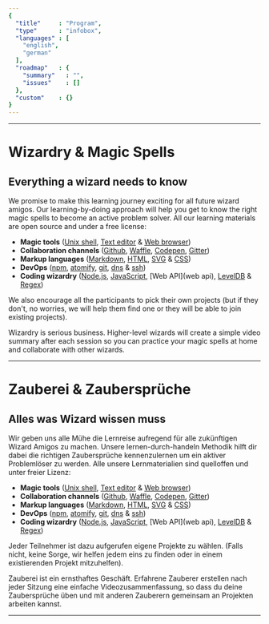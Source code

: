 ```yaml
---
{
  "title"     : "Program",
  "type"      : "infobox",
  "languages" : [
    "english",
    "german"
  ],
  "roadmap"   : {
    "summary"   : "",
    "issues"    : []
  },
  "custom"    : {}
}
---
```


---
[](@english)
# Wizardry & Magic Spells

## Everything a wizard needs to know

We promise to make this learning journey exciting for all future wizard amigos. Our learning-by-doing approach will help you get to know the right magic spells to become an active problem solver. All our learning materials are open source and under a free license:

* **Magic tools** ([Unix shell](unixshell), [Text editor](texteditor) & [Web browser](webbrowser))
* **Collaboration channels** ([Github](github), [Waffle](waffle), [Codepen](codepen), [Gitter](gitter))
* **Markup languages** ([Markdown](markdown), [HTML](html), [SVG](svg) & [CSS](css))
* **DevOps** ([npm](npm), [atomify](atomify), [git](git), [dns](dns) & [ssh](ssh))
* **Coding wizardry** ([Node.js](node.js), [JavaScript](javascript), [Web API](web api), [LevelDB](leveldb) & [Regex](regex))

We also encourage all the participants to pick their own projects (but if they don't, no worries, we will help them find one or they will be able to join existing projects).

Wizardry is serious business. Higher-level wizards will create a simple video summary after each session so you can practice your magic spells at home and collaborate with other wizards.

---
[](@german)
# Zauberei & Zaubersprüche

## Alles was Wizard wissen muss

Wir geben uns alle Mühe die Lernreise aufregend für alle zukünftigen Wizard Amigos zu machen. Unsere lernen-durch-handeln Methodik hilft dir dabei die richtigen Zaubersprüche kennenzulernen um ein aktiver Problemlöser zu werden. Alle unsere Lernmaterialien sind quelloffen und unter freier Lizenz:

* **Magic tools** ([Unix shell](unixshell), [Text editor](texteditor) & [Web browser](webbrowser))
* **Collaboration channels** ([Github](github), [Waffle](waffle), [Codepen](codepen), [Gitter](gitter))
* **Markup languages** ([Markdown](markdown), [HTML](html), [SVG](svg) & [CSS](css))
* **DevOps** ([npm](npm), [atomify](atomify), [git](git), [dns](dns) & [ssh](ssh))
* **Coding wizardry** ([Node.js](node.js), [JavaScript](javascript), [Web API](web api), [LevelDB](leveldb) & [Regex](regex))

Jeder Teilnehmer ist dazu aufgerufen eigene Projekte zu wählen. (Falls nicht, keine Sorge, wir helfen jedem eins zu finden oder in einem existierenden Projekt mitzuhelfen).

Zauberei ist ein ernsthaftes Geschäft. Erfahrene Zauberer erstellen nach jeder Sitzung eine einfache Videozusammenfassung, so dass du deine Zaubersprüche üben und mit anderen Zauberern gemeinsam an Projekten arbeiten kannst.

---

[magictools]: https://github.com/wizardamigosinstitute/program/tree/master/magictools (Learning Materials & Screencasts)
[unixshell]: https://en.wikipedia.org/wiki/Unix_shell 
[texteditor]: https://atom.io/ (Learning Materials & Screencasts)
[webbrowser]: https://en.wikipedia.org/wiki/Google_Chrome (Learning Materials & Screencasts)

[collaborationchannels]: https://github.com/wizardamigosinstitute/program/tree/master/collaborationchannels (Learning Materials & Screencasts)
[github]: https://github.com/ (Learning Materials & Screencasts)
[waffle]: https://waffle.io/ (Learning Materials & Screencasts)
[codepen]: http://codepen.io/ (Learning Materials & Screencasts)
[gitter]: https://gitter.im (Learning Materials & Screencasts)
[twitter]: https://twitter.com (Learning Materials & Screencasts)
[medium]: https://medium.com/ (Learning Materials & Screencasts)

[markuplanguages]: https://github.com/wizardamigosinstitute/program/tree/master/markuplanguages (Learning Materials & Screencasts)
[markdown]: http://daringfireball.net/projects/markdown/ (Learning Materials & Screencasts)
[html]: http://www.w3schools.com/html/ (Learning Materials & Screencasts)
[svg]: http://www.w3schools.com/svg/g (Learning Materials & Screencasts)
[css]: http://www.w3schools.com/css/ (Learning Materials & Screencasts)

[devops]: https://github.com/wizardamigosinstitute/program/tree/master/devops (Learning Materials & Screencasts)
[npm]: https://www.npmjs.com/ (Learning Materials & Screencasts)
[atomify]: https://www.npmjs.com/package/atomify (Learning Materials & Screencasts)
[git]: https://git-scm.com/ (Learning Materials & Screencasts)
[dns]: http://www.webopedia.com/TERM/D/DNS.html (Learning Materials & Screencasts)
[ssh]: https://en.wikipedia.org/wiki/Secure_Shell (Learning Materials & Screencasts)

[codingwizardry]: https://github.com/wizardamigosinstitute/program/tree/master/codingwizardry (Learning Materials & Screencasts)
[node.js]: https://nodejs.org/ (Learning Materials & Screencasts)
[javascript]: https://www.javascript.com/ (Learning Materials & Screencasts)
[webapi]: https://en.wikipedia.org/wiki/Application_programming_interface (Learning Materials & Screencasts)
[leveldb]: http://leveldb.org/ (Learning Materials & Screencasts)
[regex]: http://regexone.com/ (Learning Materials & Screencasts)
